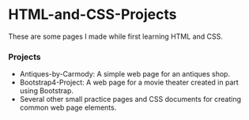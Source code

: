 # HTML-and-CSS-Projects

These are some pages I made while first learning HTML and CSS.

### Projects

* Antiques-by-Carmody: A simple web page for an antiques shop.
* Bootstrap4-Project: A web page for a movie theater created in part using Bootstrap.
* Several other small practice pages and CSS documents for creating common web page elements.

